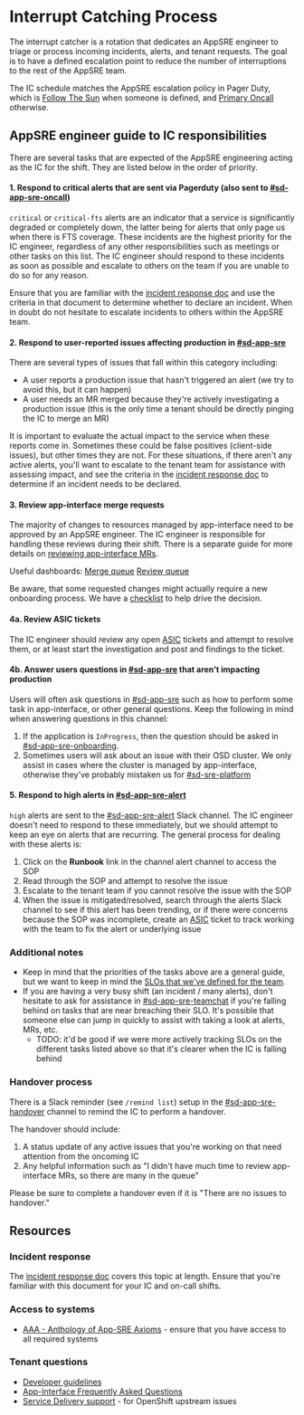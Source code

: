 # Interrupt Catching Process

The interrupt catcher is a rotation that dedicates an AppSRE engineer to triage or process incoming incidents, alerts, and tenant requests. The goal is to have a defined escalation point to reduce the number of interruptions to the rest of the AppSRE team.

The IC schedule matches the AppSRE escalation policy in Pager Duty, which is [Follow The Sun](https://redhat.pagerduty.com/schedules#PQ022DV) when someone is defined, and [Primary Oncall](https://redhat.pagerduty.com/schedules#PHS3079) otherwise.

## AppSRE engineer guide to IC responsibilities

There are several tasks that are expected of the AppSRE engineering acting as the IC for the shift. They are listed below in the order of priority.

#### 1. Respond to critical alerts that are sent via Pagerduty (also sent to [#sd-app-sre-oncall](https://coreos.slack.com/archives/CKN746TDW))

`critical` or `critical-fts` alerts are an indicator that a service is significantly degraded or completely down, the latter being for alerts that only page us when there is FTS coverage. These incidents are the highest priority for the IC engineer, regardless of any other responsibilities such as meetings or other tasks on this list. The IC engineer should respond to these incidents as soon as possible and escalate to others on the team if you are unable to do so for any reason.

Ensure that you are familiar with the [incident response doc](/docs/app-sre/incident-process.md) and use the criteria in that document to determine whether to declare an incident. When in doubt do not hesitate to escalate incidents to others within the AppSRE team.

#### 2. Respond to user-reported issues affecting production in [#sd-app-sre](https://coreos.slack.com/messages/CCRND57FW/)

There are several types of issues that fall within this category including:

* A user reports a production issue that hasn't triggered an alert (we try to avoid this, but it can happen)
* A user needs an MR merged because they're actively investigating a production issue (this is the only time a tenant should be directly pinging the IC to merge an MR)

It is important to evaluate the actual impact to the service when these reports come in. Sometimes these could be false positives (client-side issues), but other times they are not. For these situations, if there aren't any active alerts, you'll want to escalate to the tenant team for assistance with assessing impact, and see the criteria in the [incident response doc](/docs/app-sre/incident-process.md) to determine if an incident needs to be declared.

#### 3. Review app-interface merge requests

The majority of changes to resources managed by app-interface need to be approved by an AppSRE engineer. The IC engineer is responsible for handling these reviews during their shift. There is a separate guide for more details on [reviewing app-interface MRs](/docs/app-sre/sop/app-interface-review-process.md).

Useful dashboards:
[Merge queue](https://gitlab.cee.redhat.com/service/app-interface-output/-/blob/master/app-interface-merge-queue.md)
[Review queue](https://gitlab.cee.redhat.com/service/app-interface-output/-/blob/master/app-interface-review-queue.md)

Be aware, that some requested changes might actually require a new onboarding process.
We have a [checklist](/docs/app-sre/re-onboarding-checklist.md) to help drive the decision.

#### 4a. Review ASIC tickets

The IC engineer should review any open [ASIC](https://issues.redhat.com/projects/ASIC/issues/) tickets and attempt to resolve them, or at least start the investigation and post and findings to the ticket.

#### 4b. Answer users questions in [#sd-app-sre](https://coreos.slack.com/messages/CCRND57FW/) that aren't impacting production

Users will often ask questions in [#sd-app-sre](https://coreos.slack.com/messages/CCRND57FW/) such as how to perform some task in app-interface, or other general questions. Keep the following in mind when answering questions in this channel:

1. If the application is `InProgress`, then the question should be asked in [#sd-app-sre-onboarding](https://coreos.slack.com/archives/C02CMTM9GG1).
2. Sometimes users will ask about an issue with their OSD cluster. We only assist in cases where the cluster is managed by app-interface, otherwise they've probably mistaken us for [#sd-sre-platform](https://coreos.slack.com/archives/CCX9DB894)

#### 5. Respond to high alerts in [#sd-app-sre-alert](https://coreos.slack.com/archives/CDW0S85QU)

`high` alerts are sent to the [#sd-app-sre-alert](https://coreos.slack.com/archives/CDW0S85QU) Slack channel. The IC engineer doesn't need to respond to these immediately, but we should attempt to keep an eye on alerts that are recurring. The general process for dealing with these alerts is:

1. Click on the **Runbook** link in the channel alert channel to access the SOP
2. Read through the SOP and attempt to resolve the issue
3. Escalate to the tenant team if you cannot resolve the issue with the SOP
4. When the issue is mitigated/resolved, search through the alerts Slack channel to see if this alert has been trending, or if there were concerns because the SOP was incomplete, create an [ASIC](https://issues.redhat.com/projects/ASIC/issues/) ticket to track working with the team to fix the alert or underlying issue

### Additional notes

* Keep in mind that the priorities of the tasks above are a general guide, but we want to keep in mind the [SLOs that we've defined for the team](https://gitlab.cee.redhat.com/app-sre/contract/-/blob/master/README.md#service-agreements).
* If you are having a very busy shift (an incident / many alerts), don't hesitate to ask for assistance in [#sd-app-sre-teamchat](https://coreos.slack.com/archives/GGC2A0MS8) if you're falling behind on tasks that are near breaching their SLO. It's possible that someone else can jump in quickly to assist with taking a look at alerts, MRs, etc.
  * TODO: it'd be good if we were more actively tracking SLOs on the different tasks listed above so that it's clearer when the IC is falling behind

### Handover process

There is a Slack reminder (see `/remind list`) setup in the [#sd-app-sre-handover](https://coreos.slack.com/archives/C019FBYNL4F) channel to remind the IC to perform a handover.

The handover should include:

1. A status update of any active issues that you're working on that need attention from the oncoming IC
2. Any helpful information such as "I didn't have much time to review app-interface MRs, so there are many in the queue"

Please be sure to complete a handover even if it is "There are no issues to handover."

## Resources

### Incident response

The [incident response doc](/docs/app-sre/incident-process.md) covers this topic at length. Ensure that you're familiar with this document for your IC and on-call shifts.

### Access to systems

- [AAA - Anthology of App-SRE Axioms](https://gitlab.cee.redhat.com/service/app-interface/blob/master/docs/app-sre/AAA.md) - ensure that you have access to all required systems

### Tenant questions

- [Developer guidelines](https://gitlab.cee.redhat.com/service/dev-guidelines)
- [App-Interface Frequently Asked Questions](https://gitlab.cee.redhat.com/service/app-interface/blob/master/FAQ.md)
- [Service Delivery support](https://gitlab.cee.redhat.com/dtsd/housekeeping/blob/master/docs/support.md) - for OpenShift upstream issues

